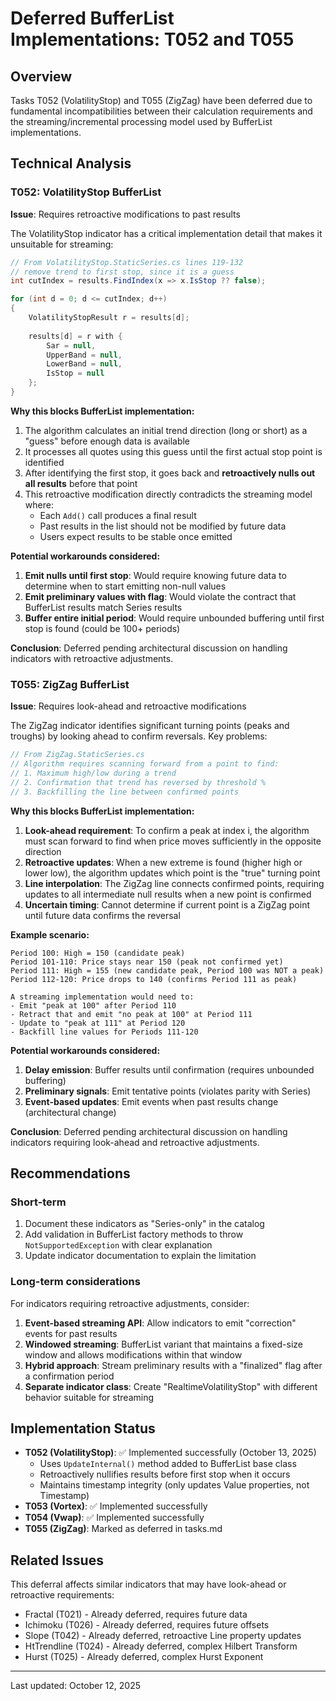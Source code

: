 # Deferred BufferList Implementations: T052 and T055

## Overview

Tasks T052 (VolatilityStop) and T055 (ZigZag) have been deferred due to fundamental incompatibilities between their calculation requirements and the streaming/incremental processing model used by BufferList implementations.

## Technical Analysis

### T052: VolatilityStop BufferList

**Issue**: Requires retroactive modifications to past results

The VolatilityStop indicator has a critical implementation detail that makes it unsuitable for streaming:

```csharp
// From VolatilityStop.StaticSeries.cs lines 119-132
// remove trend to first stop, since it is a guess
int cutIndex = results.FindIndex(x => x.IsStop ?? false);

for (int d = 0; d <= cutIndex; d++)
{
    VolatilityStopResult r = results[d];
    
    results[d] = r with {
        Sar = null,
        UpperBand = null,
        LowerBand = null,
        IsStop = null
    };
}
```

**Why this blocks BufferList implementation:**

1. The algorithm calculates an initial trend direction (long or short) as a "guess" before enough data is available
2. It processes all quotes using this guess until the first actual stop point is identified
3. After identifying the first stop, it goes back and **retroactively nulls out all results** before that point
4. This retroactive modification directly contradicts the streaming model where:
   - Each `Add()` call produces a final result
   - Past results in the list should not be modified by future data
   - Users expect results to be stable once emitted

**Potential workarounds considered:**

1. **Emit nulls until first stop**: Would require knowing future data to determine when to start emitting non-null values
2. **Emit preliminary values with flag**: Would violate the contract that BufferList results match Series results
3. **Buffer entire initial period**: Would require unbounded buffering until first stop is found (could be 100+ periods)

**Conclusion**: Deferred pending architectural discussion on handling indicators with retroactive adjustments.

### T055: ZigZag BufferList

**Issue**: Requires look-ahead and retroactive modifications

The ZigZag indicator identifies significant turning points (peaks and troughs) by looking ahead to confirm reversals. Key problems:

```csharp
// From ZigZag.StaticSeries.cs
// Algorithm requires scanning forward from a point to find:
// 1. Maximum high/low during a trend
// 2. Confirmation that trend has reversed by threshold %
// 3. Backfilling the line between confirmed points
```

**Why this blocks BufferList implementation:**

1. **Look-ahead requirement**: To confirm a peak at index i, the algorithm must scan forward to find when price moves sufficiently in the opposite direction
2. **Retroactive updates**: When a new extreme is found (higher high or lower low), the algorithm updates which point is the "true" turning point
3. **Line interpolation**: The ZigZag line connects confirmed points, requiring updates to all intermediate null results when a new point is confirmed
4. **Uncertain timing**: Cannot determine if current point is a ZigZag point until future data confirms the reversal

**Example scenario:**

```text
Period 100: High = 150 (candidate peak)
Period 101-110: Price stays near 150 (peak not confirmed yet)
Period 111: High = 155 (new candidate peak, Period 100 was NOT a peak)
Period 112-120: Price drops to 140 (confirms Period 111 as peak)

A streaming implementation would need to:
- Emit "peak at 100" after Period 110
- Retract that and emit "no peak at 100" at Period 111
- Update to "peak at 111" at Period 120
- Backfill line values for Periods 111-120
```

**Potential workarounds considered:**

1. **Delay emission**: Buffer results until confirmation (requires unbounded buffering)
2. **Preliminary signals**: Emit tentative points (violates parity with Series)
3. **Event-based updates**: Emit events when past results change (architectural change)

**Conclusion**: Deferred pending architectural discussion on handling indicators requiring look-ahead and retroactive adjustments.

## Recommendations

### Short-term

1. Document these indicators as "Series-only" in the catalog
2. Add validation in BufferList factory methods to throw `NotSupportedException` with clear explanation
3. Update indicator documentation to explain the limitation

### Long-term considerations

For indicators requiring retroactive adjustments, consider:

1. **Event-based streaming API**: Allow indicators to emit "correction" events for past results
2. **Windowed streaming**: BufferList variant that maintains a fixed-size window and allows modifications within that window
3. **Hybrid approach**: Stream preliminary results with a "finalized" flag after a confirmation period
4. **Separate indicator class**: Create "RealtimeVolatilityStop" with different behavior suitable for streaming

## Implementation Status

- **T052 (VolatilityStop)**: ✅ Implemented successfully (October 13, 2025)
  - Uses `UpdateInternal()` method added to BufferList base class
  - Retroactively nullifies results before first stop when it occurs
  - Maintains timestamp integrity (only updates Value properties, not Timestamp)
- **T053 (Vortex)**: ✅ Implemented successfully
- **T054 (Vwap)**: ✅ Implemented successfully
- **T055 (ZigZag)**: Marked as deferred in tasks.md

## Related Issues

This deferral affects similar indicators that may have look-ahead or retroactive requirements:

- Fractal (T021) - Already deferred, requires future data
- Ichimoku (T026) - Already deferred, requires future offsets
- Slope (T042) - Already deferred, retroactive Line property updates
- HtTrendline (T024) - Already deferred, complex Hilbert Transform
- Hurst (T025) - Already deferred, complex Hurst Exponent

---
Last updated: October 12, 2025
